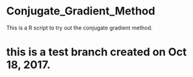 # Conjugate_Gradient_Method
This is a R script to try out the conjugate gradient method. 

# this is a test branch created on Oct 18, 2017. 
